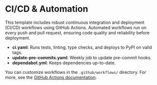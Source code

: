 # CI/CD & Automation

This template includes robust continuous integration and deployment (CI/CD) workflows using GitHub Actions. Automated workflows run on every push and pull request, ensuring code quality and reliability before deployment.

- **ci.yaml**: Runs tests, linting, type checks, and deploys to PyPI on valid tags.
- **update-pre-commits.yaml**: Weekly job to update pre-commit hooks.
- **dependabot.yml**: Keeps dependencies up-to-date.

You can customize workflows in the `.github/workflows/` directory. For more, see the [GitHub Actions documentation](https://docs.github.com/en/actions).
